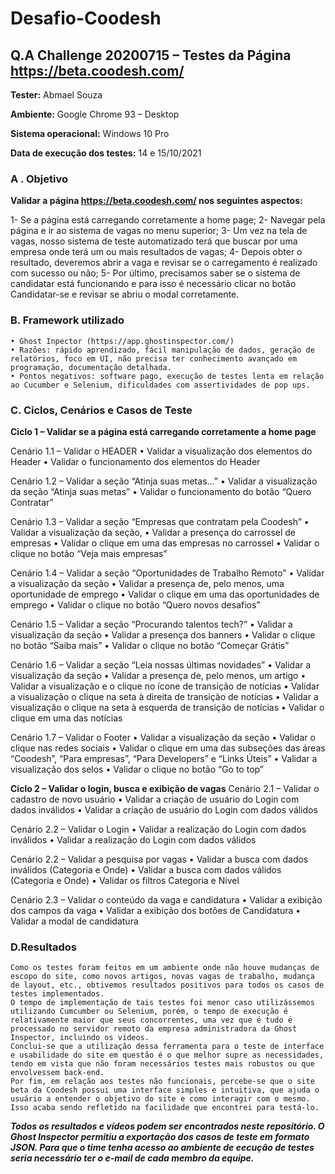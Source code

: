 # Desafio-Coodesh



## Q.A Challenge 20200715 – Testes da Página https://beta.coodesh.com/

**Tester:** Abmael Souza

**Ambiente:** Google Chrome 93 – Desktop 

**Sistema operacional:** Windows 10 Pro 

**Data de execução dos testes:** 14 e 15/10/2021


### A . Objetivo
**Validar a página https://beta.coodesh.com/ nos seguintes aspectos:**

1- Se a página está carregando corretamente a home page;
2- Navegar pela página e ir ao sistema de vagas no menu superior;
3- Um vez na tela de vagas, nosso sistema de teste automatizado terá que buscar por uma empresa onde terá um ou mais resultados de vagas;
4- Depois obter o resultado, deveremos abrir a vaga e revisar se o carregamento é realizado com sucesso ou não;
5- Por último, precisamos saber se o sistema de candidatar está funcionando e para isso é necessário clicar no botão Candidatar-se e revisar se abriu o modal corretamente.


### B. Framework utilizado
    • Ghost Inpector (https://app.ghostinspector.com/)
    • Razões: rápido aprendizado, fácil manipulação de dados, geração de relatórios, foco em UI, não precisa ter conhecimento avançado em programação, documentação detalhada.
    • Pontos negativos: software pago, execução de testes lenta em relação ao Cucumber e Selenium, dificuldades com assertividades de pop ups. 

### C. Ciclos, Cenários e Casos de Teste

**Ciclo 1 – Validar se a página está carregando corretamente a home page**

Cenário 1.1 – Validar o HEADER
    • Validar a visualização dos elementos do Header
    • Validar o funcionamento dos elementos do Header

Cenário 1.2 – Validar a seção “Atinja suas metas...”
    • Validar a visualização da seção “Atinja suas metas”
    • Validar o funcionamento do botão “Quero Contratar”

Cenário 1.3 – Validar a seção “Empresas que contratam pela Coodesh”
    • Validar a visualização da seção, 
    • Validar a presença do carrossel de empresas 
    • Validar o clique em uma das empresas no carrossel
    • Validar o clique no botão “Veja mais empresas”

Cenário 1.4 – Validar a seção “Oportunidades de Trabalho Remoto”
    • Validar a visualização da seção
    • Validar a presença de, pelo menos, uma oportunidade de emprego 
    • Validar o clique em uma das oportunidades de emprego 
    • Validar o clique no botão “Quero novos desafios”

Cenário 1.5 – Validar a seção “Procurando talentos tech?”
    • Validar a visualização da seção
    • Validar a presença dos banners
    • Validar o clique no botão “Saiba mais” 
    • Validar o clique no botão “Começar Grátis”

Cenário 1.6 – Validar a seção “Leia nossas últimas novidades”
    • Validar a visualização da seção
    • Validar a presença de, pelo menos, um artigo
    • Validar a visualização e o clique no ícone de transição de notícias 
    • Validar a visualização o clique na seta à direita de transição de notícias 
    • Validar a visualização o clique na seta à esquerda de transição de notícias 
    • Validar o clique em uma das notícias

Cenário 1.7 – Validar o Footer
    • Validar a visualização da seção
    • Validar o clique nas redes sociais 
    • Validar o clique em uma das subseções das áreas “Coodesh”, “Para empresas”, “Para Developers” e “Links Úteis”
    • Validar a visualização dos selos 
    • Validar o clique no botão “Go to top”


**Ciclo 2 – Validar o login, busca e exibição de vagas**
Cenário 2.1 – Validar o cadastro de novo usuário
    • Validar a criação de usuário do Login com dados inválidos
    • Validar a criação de usuário do Login com dados válidos

Cenário 2.2 – Validar o Login
    • Validar a realização do Login com dados inválidos
    • Validar a realização do Login com dados válidos

Cenário 2.2 – Validar a pesquisa por vagas
    • Validar a busca com dados inválidos (Categoria e Onde)
    • Validar a busca com dados válidos (Categoria e Onde)
    • Validar os filtros Categoria e Nível 

Cenário 2.3 – Validar o conteúdo da vaga e candidatura 
    • Validar a exibição dos campos da vaga
    • Validar a exibição dos botões de Candidatura
    • Validar a modal de candidatura 

### D.Resultados

	Como os testes foram feitos em um ambiente onde não houve mudanças de escopo do site, como novos artigos, novas vagas de trabalho, mudança de layout, etc., obtivemos resultados positivos para todos os casos de testes implementados. 
	O tempo de implementação de tais testes foi menor caso utilizássemos utilizando Cumcumber ou Selenium, porém, o tempo de execução é relativamente maior que seus concorrentes, uma vez que é tudo é processado no servidor remoto da empresa administradora da Ghost Inspector, incluindo os vídeos.
	Conclui-se que a utilização dessa ferramenta para o teste de interface e usabilidade do site em questão é o que melhor supre as necessidades, tendo em vista que não foram necessários testes mais robustos ou que envolvessem back-end.
	Por fim, em relação aos testes não funcionais, percebe-se que o site beta da Coodesh possui uma interface simples e intuitiva, que ajuda o usuário a entender o objetivo do site e como interagir com o mesmo. Isso acaba sendo refletido na facilidade que encontrei para testá-lo.


***Todos os resultados e vídeos podem ser encontrados neste repositório. O Ghost Inspector permitiu a exportação dos casos de teste em formato JSON. Para que o time tenha acesso ao ambiente de eecução de testes seria necessário ter o e-mail de cada membro da equipe.***
